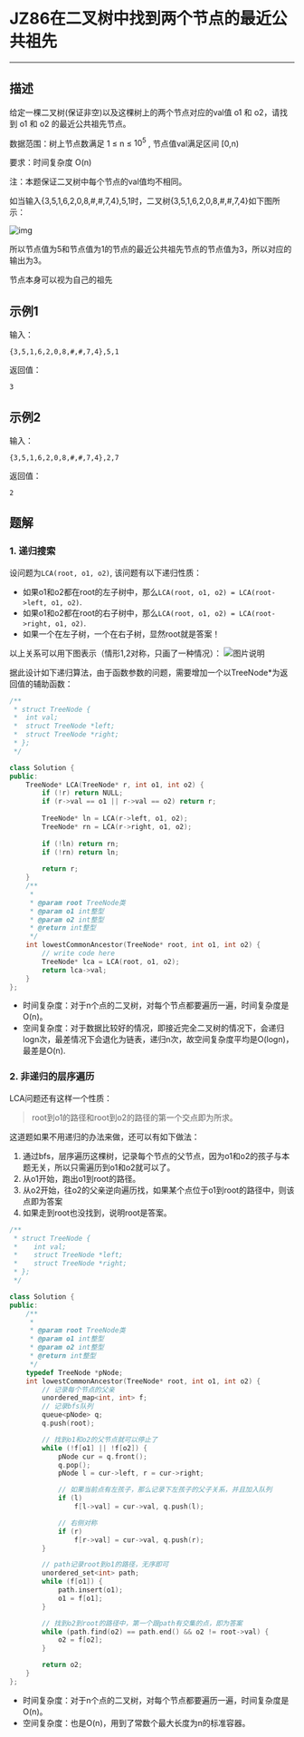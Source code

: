 # JZ86在二叉树中找到两个节点的最近公共祖先

---

## 描述

给定一棵二叉树(保证非空)以及这棵树上的两个节点对应的val值 o1 和 o2，请找到 o1 和 o2 的最近公共祖先节点。

数据范围：树上节点数满足 1 $\le$ n $\le$ $10^5$ , 节点值val满足区间 [0,n)

要求：时间复杂度 O(n)

注：本题保证二叉树中每个节点的val值均不相同。

如当输入{3,5,1,6,2,0,8,#,#,7,4},5,1时，二叉树{3,5,1,6,2,0,8,#,#,7,4}如下图所示：

![img](https://uploadfiles.nowcoder.com/images/20211014/423483716_1634206667843/D2B5CA33BD970F64A6301FA75AE2EB22)

所以节点值为5和节点值为1的节点的最近公共祖先节点的节点值为3，所以对应的输出为3。

节点本身可以视为自己的祖先

## 示例1

输入：

```
{3,5,1,6,2,0,8,#,#,7,4},5,1
```

返回值：

```
3
```

## 示例2

输入：

```
{3,5,1,6,2,0,8,#,#,7,4},2,7
```

返回值：

```
2
```





## 题解

### 1. 递归搜索

设问题为`LCA(root, o1, o2)`, 该问题有以下递归性质：

- 如果o1和o2都在root的左子树中，那么`LCA(root, o1, o2) = LCA(root->left, o1, o2)`.
- 如果o1和o2都在root的右子树中，那么`LCA(root, o1, o2) = LCA(root->right, o1, o2)`.
- 如果一个在左子树，一个在右子树，显然root就是答案！

以上关系可以用下图表示（情形1,2对称，只画了一种情况）：
![图片说明](https://uploadfiles.nowcoder.com/images/20210720/456226977_1626749266424/74CF494ECA0458FF2761E30C21BA2A12)

据此设计如下递归算法，由于函数参数的问题，需要增加一个以TreeNode*为返回值的辅助函数：

```cpp
/**
 * struct TreeNode {
 *	int val;
 *	struct TreeNode *left;
 *	struct TreeNode *right;
 * };
 */

class Solution {
public:
    TreeNode* LCA(TreeNode* r, int o1, int o2) {
        if (!r) return NULL;
        if (r->val == o1 || r->val == o2) return r;
 
        TreeNode* ln = LCA(r->left, o1, o2);
        TreeNode* rn = LCA(r->right, o1, o2);
 
        if (!ln) return rn;
        if (!rn) return ln;
 
        return r;
    }
    /**
     * 
     * @param root TreeNode类 
     * @param o1 int整型 
     * @param o2 int整型 
     * @return int整型
     */
    int lowestCommonAncestor(TreeNode* root, int o1, int o2) {
        // write code here
        TreeNode* lca = LCA(root, o1, o2);
        return lca->val;
    }
};
```

- 时间复杂度：对于n个点的二叉树，对每个节点都要遍历一遍，时间复杂度是O(n)。
- 空间复杂度：对于数据比较好的情况，即接近完全二叉树的情况下，会递归logn次，最差情况下会退化为链表，递归n次，故空间复杂度平均是O(logn)，最差是O(n).





### 2. 非递归的层序遍历

LCA问题还有这样一个性质：

> root到o1的路径和root到o2的路径的第一个交点即为所求。

这道题如果不用递归的办法来做，还可以有如下做法：

1. 通过bfs，层序遍历这棵树，记录每个节点的父节点，因为o1和o2的孩子与本题无关，所以只需遍历到o1和o2就可以了。
2. 从o1开始，跑出o1到root的路径。
3. 从o2开始，往o2的父亲逆向遍历找，如果某个点位于o1到root的路径中，则该点即为答案
4. 如果走到root也没找到，说明root是答案。

```cpp
/**
 * struct TreeNode {
 *    int val;
 *    struct TreeNode *left;
 *    struct TreeNode *right;
 * };
 */

class Solution {
public:
    /**
     * 
     * @param root TreeNode类 
     * @param o1 int整型 
     * @param o2 int整型 
     * @return int整型
     */
    typedef TreeNode *pNode;
    int lowestCommonAncestor(TreeNode* root, int o1, int o2) {
        // 记录每个节点的父亲
        unordered_map<int, int> f;
        // 记录bfs队列
        queue<pNode> q;
        q.push(root);

        // 找到o1和o2的父节点就可以停止了
        while (!f[o1] || !f[o2]) {
            pNode cur = q.front();
            q.pop();
            pNode l = cur->left, r = cur->right;

            // 如果当前点有左孩子，那么记录下左孩子的父子关系，并且加入队列
            if (l) 
                f[l->val] = cur->val, q.push(l);

            // 右侧对称
            if (r) 
                f[r->val] = cur->val, q.push(r);
        }

        // path记录root到o1的路径，无序即可
        unordered_set<int> path;
        while (f[o1]) {
            path.insert(o1);
            o1 = f[o1];
        }

        // 找到o2到root的路径中，第一个跟path有交集的点，即为答案
        while (path.find(o2) == path.end() && o2 != root->val) {
            o2 = f[o2];
        }

        return o2;
    }
};
```

- 时间复杂度：对于n个点的二叉树，对每个节点都要遍历一遍，时间复杂度是O(n)。
- 空间复杂度：也是O(n)，用到了常数个最大长度为n的标准容器。